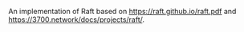 An implementation of Raft based on https://raft.github.io/raft.pdf and https://3700.network/docs/projects/raft/.

